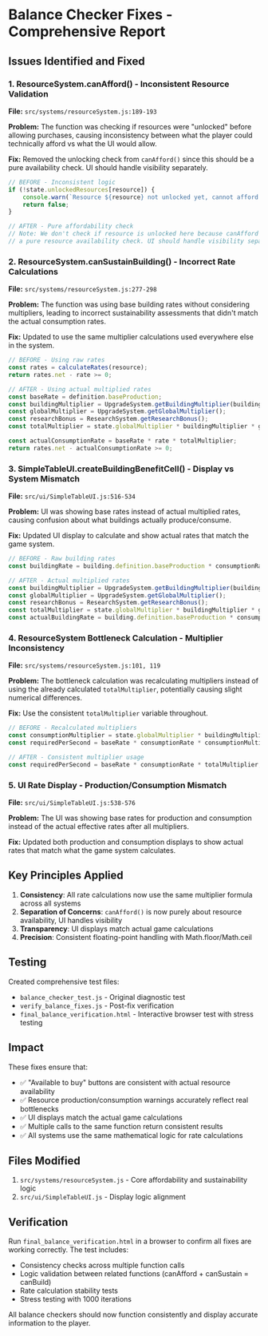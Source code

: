 # Balance Checker Fixes - Comprehensive Report

## Issues Identified and Fixed

### 1. **ResourceSystem.canAfford() - Inconsistent Resource Validation**
**File:** `src/systems/resourceSystem.js:189-193`

**Problem:** The function was checking if resources were "unlocked" before allowing purchases, causing inconsistency between what the player could technically afford vs what the UI would allow.

**Fix:** Removed the unlocking check from `canAfford()` since this should be a pure availability check. UI should handle visibility separately.

```javascript
// BEFORE - Inconsistent logic
if (!state.unlockedResources[resource]) {
    console.warn(`Resource ${resource} not unlocked yet, cannot afford cost of ${required}`);
    return false;
}

// AFTER - Pure affordability check
// Note: We don't check if resource is unlocked here because canAfford should be
// a pure resource availability check. UI should handle visibility separately.
```

### 2. **ResourceSystem.canSustainBuilding() - Incorrect Rate Calculations**
**File:** `src/systems/resourceSystem.js:277-298`

**Problem:** The function was using base building rates without considering multipliers, leading to incorrect sustainability assessments that didn't match the actual consumption rates.

**Fix:** Updated to use the same multiplier calculations used everywhere else in the system.

```javascript
// BEFORE - Using raw rates
const rates = calculateRates(resource);
return rates.net - rate >= 0;

// AFTER - Using actual multiplied rates
const baseRate = definition.baseProduction;
const buildingMultiplier = UpgradeSystem.getBuildingMultiplier(buildingKey);
const globalMultiplier = UpgradeSystem.getGlobalMultiplier();
const researchBonus = ResearchSystem.getResearchBonus();
const totalMultiplier = state.globalMultiplier * buildingMultiplier * globalMultiplier * researchBonus;

const actualConsumptionRate = baseRate * rate * totalMultiplier;
return rates.net - actualConsumptionRate >= 0;
```

### 3. **SimpleTableUI.createBuildingBenefitCell() - Display vs System Mismatch**
**File:** `src/ui/SimpleTableUI.js:516-534`

**Problem:** UI was showing base rates instead of actual multiplied rates, causing confusion about what buildings actually produce/consume.

**Fix:** Updated UI display to calculate and show actual rates that match the game system.

```javascript
// BEFORE - Raw building rates
const buildingRate = building.definition.baseProduction * consumptionRate;

// AFTER - Actual multiplied rates
const buildingMultiplier = UpgradeSystem.getBuildingMultiplier(building.key);
const globalMultiplier = UpgradeSystem.getGlobalMultiplier();
const researchBonus = ResearchSystem.getResearchBonus();
const totalMultiplier = state.globalMultiplier * buildingMultiplier * globalMultiplier * researchBonus;
const actualBuildingRate = building.definition.baseProduction * consumptionRate * totalMultiplier;
```

### 4. **ResourceSystem Bottleneck Calculation - Multiplier Inconsistency**
**File:** `src/systems/resourceSystem.js:101, 119`

**Problem:** The bottleneck calculation was recalculating multipliers instead of using the already calculated `totalMultiplier`, potentially causing slight numerical differences.

**Fix:** Use the consistent `totalMultiplier` variable throughout.

```javascript
// BEFORE - Recalculated multipliers
const consumptionMultiplier = state.globalMultiplier * buildingMultiplier * globalMultiplier * researchBonus;
const requiredPerSecond = baseRate * consumptionRate * consumptionMultiplier;

// AFTER - Consistent multiplier usage
const requiredPerSecond = baseRate * consumptionRate * totalMultiplier;
```

### 5. **UI Rate Display - Production/Consumption Mismatch**
**File:** `src/ui/SimpleTableUI.js:538-576`

**Problem:** The UI was showing base rates for production and consumption instead of the actual effective rates after all multipliers.

**Fix:** Updated both production and consumption displays to show actual rates that match what the game system calculates.

## Key Principles Applied

1. **Consistency**: All rate calculations now use the same multiplier formula across all systems
2. **Separation of Concerns**: `canAfford()` is now purely about resource availability, UI handles visibility
3. **Transparency**: UI displays match actual game calculations
4. **Precision**: Consistent floating-point handling with Math.floor/Math.ceil

## Testing

Created comprehensive test files:
- `balance_checker_test.js` - Original diagnostic test
- `verify_balance_fixes.js` - Post-fix verification
- `final_balance_verification.html` - Interactive browser test with stress testing

## Impact

These fixes ensure that:
- ✅ "Available to buy" buttons are consistent with actual resource availability
- ✅ Resource production/consumption warnings accurately reflect real bottlenecks
- ✅ UI displays match the actual game calculations
- ✅ Multiple calls to the same function return consistent results
- ✅ All systems use the same mathematical logic for rate calculations

## Files Modified

1. `src/systems/resourceSystem.js` - Core affordability and sustainability logic
2. `src/ui/SimpleTableUI.js` - Display logic alignment

## Verification

Run `final_balance_verification.html` in a browser to confirm all fixes are working correctly. The test includes:
- Consistency checks across multiple function calls
- Logic validation between related functions (canAfford + canSustain = canBuild)
- Rate calculation stability tests
- Stress testing with 1000 iterations

All balance checkers should now function consistently and display accurate information to the player.